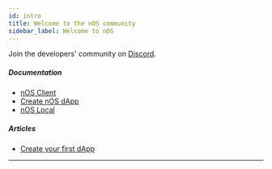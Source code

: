 ```yaml
---
id: intro
title: Welcome to the nOS community
sidebar_label: Welcome to nOS
---
```


Join the developers' community on [Discord](https://discord.nos.io).

##### Documentation
- [nOS Client](./nos-client/getting-started.html)
- [Create nOS dApp](./create-nos-dapp/installation-usage.html)
- [nOS Local](./nos-local/installation-usage.html)

##### Articles
- [Create your first dApp](../blog/2018/07/08/create-your-first-nos-dapp.html)

---

